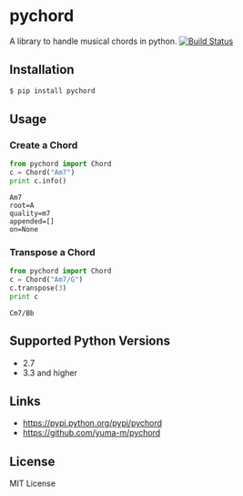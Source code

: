 # pychord
A library to handle musical chords in python.
[![Build Status](https://travis-ci.org/yuma-m/pychord.svg?branch=master)](https://travis-ci.org/yuma-m/pychord)

## Installation

```sh
$ pip install pychord
```

## Usage

### Create a Chord

```python
from pychord import Chord
c = Chord("Am7")
print c.info()
```

```
Am7
root=A
quality=m7
appended=[]
on=None
```

### Transpose a Chord

```python
from pychord import Chord
c = Chord("Am7/G")
c.transpose(3)
print c
```

```
Cm7/Bb
```

## Supported Python Versions
- 2.7
- 3.3 and higher

## Links
- https://pypi.python.org/pypi/pychord
- https://github.com/yuma-m/pychord

## License

MIT License
